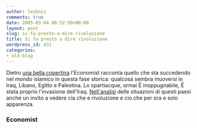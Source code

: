 ```yaml
---
author: leibniz
comments: true
date: 2005-03-04 06:52:59+00:00
layout: post
slug: si-fa-presto-a-dire-rivoluzione
title: Si fa presto a dire rivoluzione
wordpress_id: 431
categories:
- old-blog
---
```


Dietro [una bella copertina](http://www.economist.com/images/20050305/20050305issuecov.jpg)
l'Economist racconta quello che sta succedendo nel mondo islamico in
questa fase storica: qualcosa sembra muoversi in Iraq, Libano, Egitto e
Palestina. Lo spartiacque, ormai Ë inoppugnabile, Ë stata proprio
l'invasione dell'Iraq. [Nell'analisi](http://www.economist.com/agenda/displayStory.cfm?story_id=3722882) delle situazioni di questi paesi anche un invito a vedere cia che e rivoluzione e cio che per ora e solo apparenza. 




### Economist
